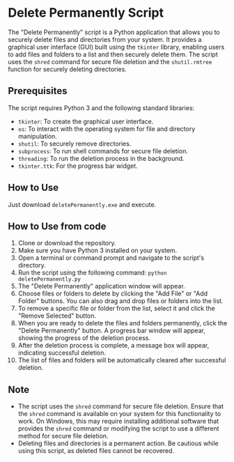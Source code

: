 # Delete Permanently Script

The "Delete Permanently" script is a Python application that allows you to securely delete files and directories from your system. It provides a graphical user interface (GUI) built using the `tkinter` library, enabling users to add files and folders to a list and then securely delete them. The script uses the `shred` command for secure file deletion and the `shutil.rmtree` function for securely deleting directories.

## Prerequisites

The script requires Python 3 and the following standard libraries:

- `tkinter`: To create the graphical user interface.
- `os`: To interact with the operating system for file and directory manipulation.
- `shutil`: To securely remove directories.
- `subprocess`: To run shell commands for secure file deletion.
- `threading`: To run the deletion process in the background.
- `tkinter.ttk`: For the progress bar widget.

## How to Use
Just download `deletePermanently.exe` and execute.

## How to Use from code

1. Clone or download the repository.
2. Make sure you have Python 3 installed on your system.
3. Open a terminal or command prompt and navigate to the script's directory.
4. Run the script using the following command: `python deletePermanently.py`
5. The "Delete Permanently" application window will appear.
6. Choose files or folders to delete by clicking the "Add File" or "Add Folder" buttons. You can also drag and drop files or folders into the list.
7. To remove a specific file or folder from the list, select it and click the "Remove Selected" button.
8. When you are ready to delete the files and folders permanently, click the "Delete Permanently" button. A progress bar window will appear, showing the progress of the deletion process.
9. After the deletion process is complete, a message box will appear, indicating successful deletion.
10. The list of files and folders will be automatically cleared after successful deletion.

## Note

- The script uses the `shred` command for secure file deletion. Ensure that the `shred` command is available on your system for this functionality to work. On Windows, this may require installing additional software that provides the `shred` command or modifying the script to use a different method for secure file deletion.
- Deleting files and directories is a permanent action. Be cautious while using this script, as deleted files cannot be recovered.
